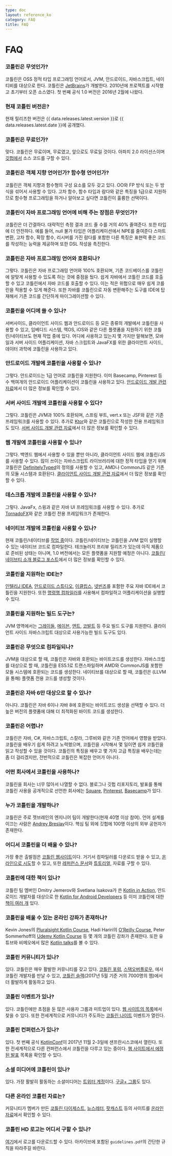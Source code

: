 ```yaml
---
type: doc
layout: reference_ko
category: FAQ
title: FAQ
---
```


# FAQ

### 코틀린은 무엇인가?

코틀린은 OSS 정적 타입 프로그래밍 언어로서, JVM, 안드로이드, 자바스크립트, 네이티비를 대상으로 한다.
코틀린은 [JetBrains](http://www.jetbrains.com)가 개발한다.
2010년에 프로젝트를 시작했고 초기부터 오픈 소스였다.
첫 번째 공식 1.0 버전은 2016년 2월에 나왔다. 

### 현재 코틀린 버전은?

현재 릴리즈한 버전은 {{ data.releases.latest.version }}로 {{ data.releases.latest.date }}에 공개했다.

### 코틀린은 무료인가?

맞다. 코틀린은 무료이며, 무료였고, 앞으로도 무료일 것이다. 아파치 2.0 라이선스이며 [깃헙에서](https://github.com/jetbrains/kotlin) 소스 코드를 구할 수 있다.

### 코틀린은 객체 지향 언어인가? 함수형 언어인가?

코틀린은 객체 지향과 함수형의 구성 요소를 모두 갖고 있다. OO와 FP 방식 또는 두 방식을 섞어서 사용할 수 있다.
고차 함수, 함수 타입과 람다와 같은 특징을 1급으로 지원하므로 함수형 프로그래밍을 하거나 알아보고 싶다면
코틀린이 훌륭한 선택이다.

### 코틀린이 자바 프로그래밍 언어에 비해 주는 장점은 무엇인가?

코틀린은 더 간결하다. 대략적인 측정 결과 코드 줄 수를 거의 40% 줄여준다. 또한 타입에 더 안전하다. 예를 들어, null 불가 타입은 어플리케이션에서
NPE를 줄여준다 스마트 변환, 고차 함수, 확장 함수, 리시버를 가진 람다를 포함한 다른 특징은
표현력 좋은 코드를 작성하는 능력을 제공하며 또한 DSL 작성을 촉진한다.
 
### 코틀린은 자바 프로그래밍 언어와 호환되나?

그렇다. 코틀린은 자바 프로그래밍 언어와 100% 호환되며, 기존 코드베이스를 코틀린에 알맞게 사용할 수 있도록 하는 것에 중점을 뒀다.
쉽게 자바에서 코틀린 코드를 호출할 수 있고 코틀린에서 자바 코드를 호출할 수 있다.
이는 적은 위험으로 매우 쉽게 코를린을 적용할 수 있게 해준다. 또한 자바를 코틀린으로 자동 변환해주는 도구를 IDE에 탑재해서 기존 코드를 간단하게 마이그레이션할 수 있다.

### 코틀린을 어디에 쓸 수 있나?

서버사이드, 클라이언트 사이드 웹과 안드로이드 등 모든 종류의 개발에서 코틀린을 사용할 수 있고,
임베디드 시스템, 맥OS, iOS와 같은 다른 플랫폼을 지원하기 위한
코틀린/네이티브도 현재 작업 중에 있다. 어디에 사용하고 있는지 몇 가지만 말해보면,
모바일과 서버 사이드 어플리케이션, 자바 스크립트와 JavaFX를 위한 클라이언트 사이드, 데이터 과학에 코틀린을 사용하고 있다.

### 안드로이드 개발에 코틀린을 사용할 수 있나?

그렇다. 안드로이드는 1급 언어로 코틀린을 지원한다. 이미 Basecamp, Pinterest 등 수 백여개의 안드로이드 어플리케이션이 코틀린을 사용하고 있다.
[안드로이드 개발 관련 자료](android-overview.html)에서 더 많은 정보를 확인할 수 있다.

### 서버 사이드 개발에 코틀린을 사용할 수 있다?

그렇다. 코틀린은 JVM과 100% 호환되며, 스프링 부트, vert.x 또는 JSF와 같은 기존 프레임워크를 사용할 수 있다.
추가로 [Ktor](http://github.com/kotlin/ktor)와 같은 코틀린으로 작성한 전용 프레임워크도 있다.
[서버 사이드 개발 관련 자료](server-overview.html)에서 더 많은 정보를 확인할 수 있다.

### 웹 개발에 코틀린을 사용할 수 있나?

그렇다. 백엔드 웹에서 사용할 수 있을 뿐만 아니라, 클라이언트 사이드 웹에 코틀린/JS를 사용할 수 있다. 
많이 쓰이는 자바스크립트 라이브러리에 대한 정적 타입을 얻기 위해 코틀린은 [DefinitelyTyped](http://definitelytyped.org)의 정의를 사용할 수 있고,
AMD나 CommonJS 같은 기존의 모듈 시스템과 호환된다.
[클라이언트 사이드 개발 관련 자료](/docs/reference/js-overview.html)에서 더 많은 정보를 확인할 수 있다.

### 데스크톱 개발에 코틀린을 사용할 수 있나?

그렇다. JavaFx, 스윙과 같은 자바 UI 프레임워크를 사용할 수 있다.
추가로 [TornadoFX](https://github.com/edvin/tornadofx)와 같은 코틀린 전용 프레임워크가 존재한다. 

### 네이티브 개발에 코틀린을 사용할 수 있나?

현재 코틀린/네이티브를 [작업 중](https://blog.jetbrains.com/kotlin/tag/native/)이다. 코틀린/네이티브는 코틀린을 JVM 없이 실행할 수 있는 네이티브 코드로 컴파일한다.
테크놀러지 프리뷰 릴리즈가 있는데 아직 제품으로 준비된 상태는 아니며, 1.0 버전에서는 모든 플랫폼을 지원할 예정은 아니다.
[코틀린/네이브티 소개 블로그 포스트](https://blog.jetbrains.com/kotlin/2017/04/kotlinnative-tech-preview-kotlin-without-a-vm/)에서
더 많은 정보를 확인할 수 있다.

### 코틀린을 지원하는 IDE는?

[인텔리J IDEA](http://kotlinlang.org/docs/tutorials/getting-started.html), [안드로이드 스튜디오](http://kotlinlang.org/docs/tutorials/kotlin-android.html),
[이클립스](http://kotlinlang.org/docs/tutorials/getting-started-eclipse.html), [넷빈즈](http://plugins.netbeans.org/plugin/68590/kotlin)를 포함한 주요 자바 IDE에서 코틀린을 지원한다.
또한 [명령행 컴파일러](http://kotlinlang.org/docs/tutorials/command-line.html)를 사용해서 컴파일하고 어플리케이션을 실행할 수 있다.
  
### 코틀린을 지원하는 빌드 도구는?

JVM 영역에서는 [그레이들](using-gradle.html), [메이븐](using-maven.html), 
[앤트](using-ant.html), [코발트](http://beust.com/kobalt/home/index.html) 등 주요 빌드 도구를 지원한다.
클라이언트 사이드 자바스크립트 대상으로 사용가능한 빌드 도구도 있다. 

### 코틀린은 무엇으로 컴파일되나?

JVM을 대상으로 할 때, 코틀린은 자바와 호환되는 바이트코드를 생성한다. 자바스크립를 대상으로 할 때, 코틀린을 ES5.1로 트랜스파일하며 AMD와 CommonJS를 포함한 모들 시스템에
호환되는 코드를 생성한다. 네이티브를 대상으로 할 때, 코틀린은 (LLVM을 통해) 플랫폼 전용 코드를 생성할 것이다.

### 코틀린은 자바 6만 대상으로 할 수 있나?

아니다. 코틀린은 자바 6이나 자바 8에 호환되는 바이트코드 생성을 선택할 수 있다. 더 높은 버전의 플랫폼에 대해 더 최적화된 바이트 코드를 생성한다.

### 코틀린은 어렵나?

코틀린은 자바, C#, 자바스크립트, 스칼라, 그루비와 같은 기존 언어에서 영향을 받았다. 코틀린을 배우기 쉽게 하려고 노력했으며,
코틀린을 시작해서 몇 일이면 쉽게 코틀린을 읽고 작성할 수 있을 것이다.
코틀린의 특징을 배우고 몇 가지 고급 특징을 배우는데는 좀 더 걸리겠지만, 전반적으로 코틀린은 복잡한 언어가 아니다.
 
### 어떤 회사에서 코틀린을 사용하나?
 
코틀린을 회사는 너무 많아서 나열할 수 없다. 블로그나 깃헙 리포지토리, 발표를 통해 코틀린 사용을 공개적으로 선언한 회사에는
[Square](https://medium.com/square-corner-blog/square-open-source-loves-kotlin-c57c21710a17),
[Pinterest](https://www.youtube.com/watch?v=mDpnc45WwlI),
[Basecamp](https://m.signalvnoise.com/how-we-made-basecamp-3s-android-app-100-kotlin-35e4e1c0ef12)가 있다.
 
### 누가 코틀린을 개발하나?

코틀린은 주로 젯브레인의 엔지니어 팀이 개발한다(현재 40명 이상 참여). 언어 설계를 이끄는 사람은 [Andrey Breslav](https://twitter.com/abreslav)이다.
핵심 팀 외에 깃헙에 100명 이상의 외부 공헌자가 존재한다. 

### 어디서 코틀린을 더 배울 수 있나?

가장 좋은 출발점은 [코틀린 웹사이트](https://kotlinlang.org)이다. 거기서 컴파일러를 다운로드 받을 수 있고,
[온라인으로 시도](https://try.kotlinlang.org)할 수 있고, 또한 [레퍼런스 문서](index.html)와
[튜토리얼](http://kotlinlang.org/docs/tutorials/index.html), 자료를 구할 수 있다.

### 코틀린에 대한 책이 있나?

코틀린 팀 멤버인 Dmitry Jemerov와 Svetlana Isakova가 쓴 [Kotlin in Action](https://www.manning.com/books/kotlin-in-action),
안드로이드 개발자를 대상으로 한 [Kotlin for Android Developers](https://leanpub.com/kotlin-for-android-developers) 등
이미 코틀린에 대한 [책이 여러 개](/docs/books.html) 있다.  

### 코틀린을 배울 수 있는 온라인 강좌가 존재하나?

Kevin Jones의 [Pluralsight Kotlin Course](https://www.pluralsight.com/courses/kotlin-getting-started),
Hadi Hariri의 [O’Reilly Course](http://shop.oreilly.com/product/0636920052982.do),
Peter Sommerhoff의 [Udemy Kotlin Course](http://petersommerhoff.com/dev/kotlin/kotlin-beginner-tutorial/) 등
몇 개의 코틀린 강좌가 존재한다. 
또한 유튜브와 비메오에서 많은 [Kotlin talks](http://kotlinlang.org/community/talks.html)를 볼 수 있다. 

### 코틀린 커뮤니티가 있나?

있다. 코틀린은 매우 활발한 커뮤니티를 갖고 있다. [코틀린 포럼](http://discuss.kotlinlang.org), [스택오버플로우](http://stackoverflow.com/questions/tagged/kotlin),
에서 코틀린 개발자를 만날 수 있고, [코틀린 슬랙](http://slack.kotlinlang.org)(2017년 5월 기준 거의 7000명의 멤)에서 더 활발하게 활동하고 있다.

### 코틀린 이벤트가 있나?

있다. 코틀린에만 초점을 둔 많은 사용자 그룹과 미트업이 있다. [웹 사이트의 목록](/community/user-groups.html)에서 찾을 수 있다.
또한 전세계적으로 커뮤니티가 주도하는 [코틀린 나이트](/community/kotlin-nights.html) 이벤트가 열린다.

### 코틀린 컨퍼런스가 있나?

있다. 첫 번째 공식 [KotlinConf](https://kotlinconf.com)이 2017년 11월 2-3일에 샌프란시스코에서 열린다.
또한 전세계적으로 다른 컨퍼런스에서 코틀린을 다루고 있는 중이다.
[웹 사이트에서 에정된 발표](/community/talks.html?time=upcoming) 목록을 확인할 수 있다.

### 소셜 미디어에 코틀린이 있나?

있다. 가장 활발히 활동하는 소셜미디어는 [트위터 계정](https://twitter.com/kotlin)이다.
[구글+ 그룹](https://plus.google.com/communities/104597899765146112928)도 있다. 

### 다른 온라인 코틀린 자료는?

커뮤니티가 멤버가 만든 [코틀린 다이제스트](https://kotlin.link),
[뉴스레터](http://www.kotlinweekly.net), [팟캐스트](https://talkingkotlin.com) 등의 사이트를
[온라인 자료](https://kotlinlang.org/community/)에서 확인할 수 있다.

### 코틀린 HD 로고는 어디서 구할 수 있나?

[여기](https://resources.jetbrains.com/storage/products/kotlin/docs/kotlin_logos.zip)에서 로고를 다운로드할 수 있다.
아카이브에 포함된 `guidelines.pdf`의 간단한 규칙을 따라주길 바란다.

